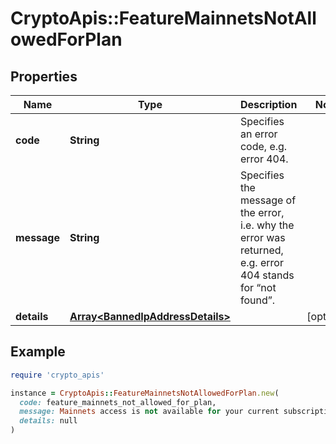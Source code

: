 # CryptoApis::FeatureMainnetsNotAllowedForPlan

## Properties

| Name | Type | Description | Notes |
| ---- | ---- | ----------- | ----- |
| **code** | **String** | Specifies an error code, e.g. error 404. |  |
| **message** | **String** | Specifies the message of the error, i.e. why the error was returned, e.g. error 404 stands for “not found”. |  |
| **details** | [**Array&lt;BannedIpAddressDetails&gt;**](BannedIpAddressDetails.md) |  | [optional] |

## Example

```ruby
require 'crypto_apis'

instance = CryptoApis::FeatureMainnetsNotAllowedForPlan.new(
  code: feature_mainnets_not_allowed_for_plan,
  message: Mainnets access is not available for your current subscription plan, please upgrade your plan to be able to use it.,
  details: null
)
```

